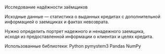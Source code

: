 Исследование надёжности заёмщиков

Исходные данные — статистика о выданных кредитах с дополнительной информацией о заемщиках и фактах невозврата.


Нужно определить портрет надежного и ненадежного заемщика, исходя из предоставленной информации о клиентах и целях кредита.

Использованные библиотеки:
Python pymystem3 Pandas NumPy
